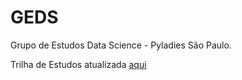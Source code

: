 # GEDS
Grupo de Estudos Data Science - Pyladies São Paulo.

Trilha de Estudos atualizada [aqui](https://github.com/PyLadiesSP/data-science/tree/master/Trilha%20de%20Estudos)
